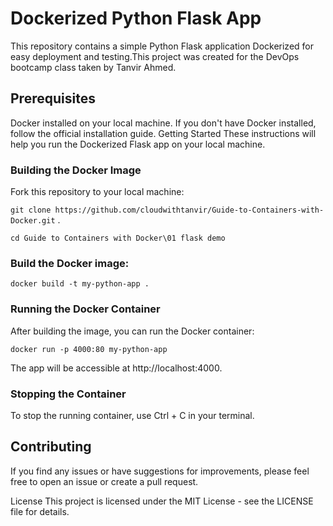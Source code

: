 # Dockerized Python Flask App
This repository contains a simple Python Flask application Dockerized for easy deployment and testing.This project was created for the DevOps bootcamp class taken by Tanvir Ahmed.

## Prerequisites
Docker installed on your local machine. If you don't have Docker installed, follow the official installation guide.
Getting Started
These instructions will help you run the Dockerized Flask app on your local machine.

### Building the Docker Image

Fork this repository to your local machine:

``` git clone https://github.com/cloudwithtanvir/Guide-to-Containers-with-Docker.git ``` .

``` cd Guide to Containers with Docker\01 flask demo ```

### Build the Docker image:


``` docker build -t my-python-app . ```

### Running the Docker Container

After building the image, you can run the Docker container:

```docker run -p 4000:80 my-python-app ```

The app will be accessible at http://localhost:4000.

### Stopping the Container
To stop the running container, use Ctrl + C in your terminal.


## Contributing
If you find any issues or have suggestions for improvements, please feel free to open an issue or create a pull request.

License
This project is licensed under the MIT License - see the LICENSE file for details.
